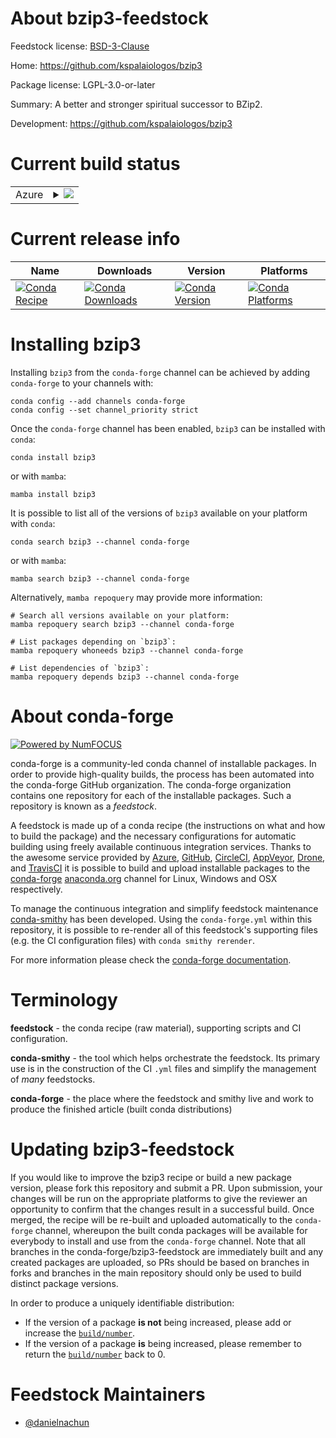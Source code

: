 About bzip3-feedstock
=====================

Feedstock license: [BSD-3-Clause](https://github.com/conda-forge/bzip3-feedstock/blob/main/LICENSE.txt)

Home: https://github.com/kspalaiologos/bzip3

Package license: LGPL-3.0-or-later

Summary: A better and stronger spiritual successor to BZip2.

Development: https://github.com/kspalaiologos/bzip3

Current build status
====================


<table>
    
  <tr>
    <td>Azure</td>
    <td>
      <details>
        <summary>
          <a href="https://dev.azure.com/conda-forge/feedstock-builds/_build/latest?definitionId=22963&branchName=main">
            <img src="https://dev.azure.com/conda-forge/feedstock-builds/_apis/build/status/bzip3-feedstock?branchName=main">
          </a>
        </summary>
        <table>
          <thead><tr><th>Variant</th><th>Status</th></tr></thead>
          <tbody><tr>
              <td>linux_64</td>
              <td>
                <a href="https://dev.azure.com/conda-forge/feedstock-builds/_build/latest?definitionId=22963&branchName=main">
                  <img src="https://dev.azure.com/conda-forge/feedstock-builds/_apis/build/status/bzip3-feedstock?branchName=main&jobName=linux&configuration=linux%20linux_64_" alt="variant">
                </a>
              </td>
            </tr><tr>
              <td>osx_64</td>
              <td>
                <a href="https://dev.azure.com/conda-forge/feedstock-builds/_build/latest?definitionId=22963&branchName=main">
                  <img src="https://dev.azure.com/conda-forge/feedstock-builds/_apis/build/status/bzip3-feedstock?branchName=main&jobName=osx&configuration=osx%20osx_64_" alt="variant">
                </a>
              </td>
            </tr>
          </tbody>
        </table>
      </details>
    </td>
  </tr>
</table>

Current release info
====================

| Name | Downloads | Version | Platforms |
| --- | --- | --- | --- |
| [![Conda Recipe](https://img.shields.io/badge/recipe-bzip3-green.svg)](https://anaconda.org/conda-forge/bzip3) | [![Conda Downloads](https://img.shields.io/conda/dn/conda-forge/bzip3.svg)](https://anaconda.org/conda-forge/bzip3) | [![Conda Version](https://img.shields.io/conda/vn/conda-forge/bzip3.svg)](https://anaconda.org/conda-forge/bzip3) | [![Conda Platforms](https://img.shields.io/conda/pn/conda-forge/bzip3.svg)](https://anaconda.org/conda-forge/bzip3) |

Installing bzip3
================

Installing `bzip3` from the `conda-forge` channel can be achieved by adding `conda-forge` to your channels with:

```
conda config --add channels conda-forge
conda config --set channel_priority strict
```

Once the `conda-forge` channel has been enabled, `bzip3` can be installed with `conda`:

```
conda install bzip3
```

or with `mamba`:

```
mamba install bzip3
```

It is possible to list all of the versions of `bzip3` available on your platform with `conda`:

```
conda search bzip3 --channel conda-forge
```

or with `mamba`:

```
mamba search bzip3 --channel conda-forge
```

Alternatively, `mamba repoquery` may provide more information:

```
# Search all versions available on your platform:
mamba repoquery search bzip3 --channel conda-forge

# List packages depending on `bzip3`:
mamba repoquery whoneeds bzip3 --channel conda-forge

# List dependencies of `bzip3`:
mamba repoquery depends bzip3 --channel conda-forge
```


About conda-forge
=================

[![Powered by
NumFOCUS](https://img.shields.io/badge/powered%20by-NumFOCUS-orange.svg?style=flat&colorA=E1523D&colorB=007D8A)](https://numfocus.org)

conda-forge is a community-led conda channel of installable packages.
In order to provide high-quality builds, the process has been automated into the
conda-forge GitHub organization. The conda-forge organization contains one repository
for each of the installable packages. Such a repository is known as a *feedstock*.

A feedstock is made up of a conda recipe (the instructions on what and how to build
the package) and the necessary configurations for automatic building using freely
available continuous integration services. Thanks to the awesome service provided by
[Azure](https://azure.microsoft.com/en-us/services/devops/), [GitHub](https://github.com/),
[CircleCI](https://circleci.com/), [AppVeyor](https://www.appveyor.com/),
[Drone](https://cloud.drone.io/welcome), and [TravisCI](https://travis-ci.com/)
it is possible to build and upload installable packages to the
[conda-forge](https://anaconda.org/conda-forge) [anaconda.org](https://anaconda.org/)
channel for Linux, Windows and OSX respectively.

To manage the continuous integration and simplify feedstock maintenance
[conda-smithy](https://github.com/conda-forge/conda-smithy) has been developed.
Using the ``conda-forge.yml`` within this repository, it is possible to re-render all of
this feedstock's supporting files (e.g. the CI configuration files) with ``conda smithy rerender``.

For more information please check the [conda-forge documentation](https://conda-forge.org/docs/).

Terminology
===========

**feedstock** - the conda recipe (raw material), supporting scripts and CI configuration.

**conda-smithy** - the tool which helps orchestrate the feedstock.
                   Its primary use is in the construction of the CI ``.yml`` files
                   and simplify the management of *many* feedstocks.

**conda-forge** - the place where the feedstock and smithy live and work to
                  produce the finished article (built conda distributions)


Updating bzip3-feedstock
========================

If you would like to improve the bzip3 recipe or build a new
package version, please fork this repository and submit a PR. Upon submission,
your changes will be run on the appropriate platforms to give the reviewer an
opportunity to confirm that the changes result in a successful build. Once
merged, the recipe will be re-built and uploaded automatically to the
`conda-forge` channel, whereupon the built conda packages will be available for
everybody to install and use from the `conda-forge` channel.
Note that all branches in the conda-forge/bzip3-feedstock are
immediately built and any created packages are uploaded, so PRs should be based
on branches in forks and branches in the main repository should only be used to
build distinct package versions.

In order to produce a uniquely identifiable distribution:
 * If the version of a package **is not** being increased, please add or increase
   the [``build/number``](https://docs.conda.io/projects/conda-build/en/latest/resources/define-metadata.html#build-number-and-string).
 * If the version of a package **is** being increased, please remember to return
   the [``build/number``](https://docs.conda.io/projects/conda-build/en/latest/resources/define-metadata.html#build-number-and-string)
   back to 0.

Feedstock Maintainers
=====================

* [@danielnachun](https://github.com/danielnachun/)

